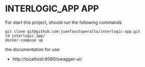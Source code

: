 # INTERLOGIC_APP APP

For start this project, should run the following commands

    git clone git@github.com:juanfaustoperalta/interlogic-app.git
    cd interlogic_app/
    docker-compose up

the documentation for use:

- http://localhost:8080/swagger-ui/
